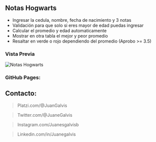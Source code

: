 ## Notas Hogwarts

- Ingresar la cedula, nombre, fecha de nacimiento y 3 notas
- Validación para que solo si eres mayor de edad puedas ingresar
- Calcular el promedio y edad automaticamente
- Mostrar en otra tabla el mejor y peor promedio
- Resaltar en verde o rojo dependiendo del promedio (Aprobo >= 3.5)

### Vista Previa

![Notas Hogwarts](https://i.ibb.co/Pw3gkdz/Harry-Potter-Notas.png)

### GitHub Pages:



## Contacto: 

> Platzi.com/@JuanGalvis

> Twitter.com/@JuaneGalvis

> Instagram.com/Juanesgalvisb

> Linkedin.com/in/Juanegalvis

